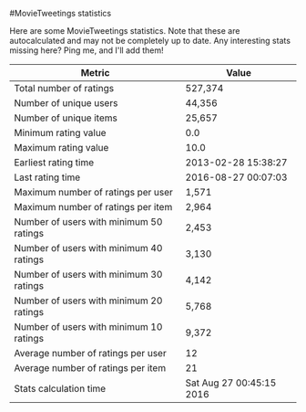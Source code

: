 #MovieTweetings statistics

Here are some MovieTweetings statistics. Note that these are autocalculated and may not be completely up to date. Any interesting stats missing here? Ping me, and I'll add them!

Metric | Value
--- | ---
Total number of ratings                 | 527,374
Number of unique users                  | 44,356
Number of unique items                  | 25,657
Minimum rating value                    | 0.0
Maximum rating value                    | 10.0
Earliest rating time                    | 2013-02-28 15:38:27
Last rating time                        | 2016-08-27 00:07:03
Maximum number of ratings per user      | 1,571
Maximum number of ratings per item      | 2,964
Number of users with minimum 50 ratings | 2,453
Number of users with minimum 40 ratings | 3,130
Number of users with minimum 30 ratings | 4,142
Number of users with minimum 20 ratings | 5,768
Number of users with minimum 10 ratings | 9,372
Average number of ratings per user      | 12
Average number of ratings per item      | 21
Stats calculation time                  | Sat Aug 27 00:45:15 2016

